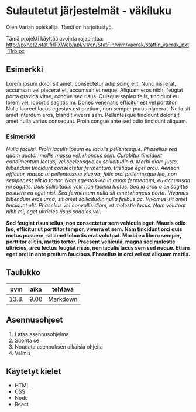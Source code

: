 # Sulautetut järjestelmät - väkiluku
Olen Varian opiskelija. Tämä on harjoitustyö.

Tämä projekti käyttää avointa rajapintaa: http://pxnet2.stat.fi/PXWeb/api/v1/en/StatFin/vrm/vaerak/statfin_vaerak_pxt_11rb.px
## Esimerkki
Lorem ipsum dolor sit amet, consectetur adipiscing elit. Nunc nisi erat, accumsan vel placerat et, accumsan et neque. Aliquam eros nibh, feugiat porta gravida vitae, congue sed risus. Quisque sapien felis, tincidunt eu lorem vel, lobortis sagittis mi. Donec venenatis efficitur est vel porttitor. Nulla laoreet lacus egestas est pretium, non semper purus placerat. Nulla sit amet interdum eros, blandit viverra sem. Pellentesque tincidunt dolor sit amet nulla varius consequat. Proin congue ante sed odio tincidunt aliquam.
### Esimerkki
_Nulla facilisi. Proin iaculis ipsum eu iaculis pellentesque. Phasellus sed quam auctor, mollis massa vel, rhoncus sem. Curabitur tincidunt condimentum lectus, vel scelerisque ex sollicitudin a. Morbi diam justo, bibendum tincidunt consectetur fermentum, tristique eget arcu. Aenean efficitur, massa ut pellentesque viverra, felis orci pellentesque leo, non semper est elit id tortor. Nam egestas leo in quam fermentum, eu accumsan mi sagittis. Duis sollicitudin velit non lacinia luctus. Sed id arcu a ex sagittis posuere eu eget nisi. Sed fermentum nulla sit amet rhoncus porta. Vivamus bibendum eros urna, sit amet sollicitudin nulla finibus ac. Vivamus sit amet tincidunt elit. Phasellus vel convallis diam, et molestie lacus. Nam volutpat nibh mi, eget ultricies risus sodales vel._

**Sed feugiat risus tellus, non consectetur sem vehicula eget. Mauris odio leo, efficitur ut porttitor tempor, viverra et sem. Nam tincidunt orci quis metus posuere, sit amet lobortis erat volutpat. Morbi eu libero semper, porttitor elit in, mattis tortor. Praesent vehicula, magna sed molestie ultricies, arcu lectus feugiat risus, non iaculis lacus sem sed neque. Etiam eget orci in ante pretium faucibus. Phasellus in orci vel est aliquam mattis.**
## Taulukko
pvm | aika | tehtävä
--- | ---- | --------
13.8. | 9.00 | Markdown
## Asennusohjeet
1. Lataa asennusohjelma
2. Suorita se
3. Noudata asennuksen aikaisia ohjeita
4. Valmis
## Käytetyt kielet
- HTML
- CSS
- Node
- React
